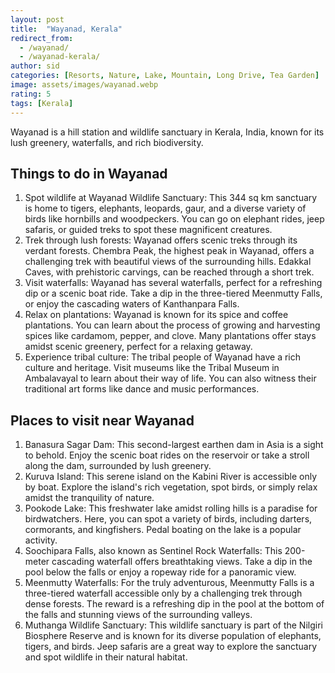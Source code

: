 ```yaml
---
layout: post
title:  "Wayanad, Kerala"
redirect_from:
  - /wayanad/
  - /wayanad-kerala/
author: sid
categories: [Resorts, Nature, Lake, Mountain, Long Drive, Tea Garden]
image: assets/images/wayanad.webp
rating: 5
tags: [Kerala]
---
```

Wayanad is a hill station and wildlife sanctuary in Kerala, India, known for its lush greenery, waterfalls, and rich biodiversity.

<h2>Things to do in Wayanad</h2>

1. Spot wildlife at Wayanad Wildlife Sanctuary: This 344 sq km sanctuary is home to tigers, elephants, leopards, gaur, and a diverse variety of birds like hornbills and woodpeckers. You can go on elephant rides, jeep safaris, or guided treks to spot these magnificent creatures.
2. Trek through lush forests: Wayanad offers scenic treks through its verdant forests. Chembra Peak, the highest peak in Wayanad, offers a challenging trek with beautiful views of the surrounding hills. Edakkal Caves, with prehistoric carvings, can be reached through a short trek.
3. Visit waterfalls: Wayanad has several waterfalls, perfect for a refreshing dip or a scenic boat ride. Take a dip in the three-tiered Meenmutty Falls, or enjoy the cascading waters of Kanthanpara Falls.
4. Relax on plantations: Wayanad is known for its spice and coffee plantations. You can learn about the process of growing and harvesting spices like cardamom, pepper, and clove. Many plantations offer stays amidst scenic greenery, perfect for a relaxing getaway.
5. Experience tribal culture: The tribal people of Wayanad have a rich culture and heritage. Visit museums like the Tribal Museum in Ambalavayal to learn about their way of life. You can also witness their traditional art forms like dance and music performances.

<h2>Places to visit near Wayanad</h2>

1. Banasura Sagar Dam: This second-largest earthen dam in Asia is a sight to behold. Enjoy the scenic boat rides on the reservoir or take a stroll along the dam, surrounded by lush greenery.
2. Kuruva Island: This serene island on the Kabini River is accessible only by boat. Explore the island's rich vegetation, spot birds, or simply relax amidst the tranquility of nature.
3. Pookode Lake: This freshwater lake amidst rolling hills is a paradise for birdwatchers. Here, you can spot a variety of birds, including darters, cormorants, and kingfishers. Pedal boating on the lake is a popular activity.
4. Soochipara Falls, also known as Sentinel Rock Waterfalls: This 200-meter cascading waterfall offers breathtaking views. Take a dip in the pool below the falls or enjoy a ropeway ride for a panoramic view.
5. Meenmutty Waterfalls: For the truly adventurous, Meenmutty Falls is a three-tiered waterfall accessible only by a challenging trek through dense forests. The reward is a refreshing dip in the pool at the bottom of the falls and stunning views of the surrounding valleys.
6. Muthanga Wildlife Sanctuary: This wildlife sanctuary is part of the Nilgiri Biosphere Reserve and is known for its diverse population of elephants, tigers, and birds. Jeep safaris are a great way to explore the sanctuary and spot wildlife in their natural habitat.

<div class="pa-carousel-widget" style="width:100%; height:480px; display:none;"
  data-link="https://www.thrillophilia.com/cities/wayanad/things-to-do"
  data-title="Wayanad, Kerala"
  data-description="Resorts, Nature, Lake, Mountain, Long Drive"
  data-delay="3">
  <object data="https://lh3.googleusercontent.com/pw/AP1GczNTaL8TTvqKDlPtDlk3S5FtghkiNBvAfJBdREbGC_R80-T6efaveKZxlJmj35uoOMq5he17-dxEUgvr4E5WE0evf9X9uJJPEcgtOx5Mk48kRuNBc4Mq=w960-rw-h720"></object>
  <object data="https://lh3.googleusercontent.com/pw/AP1GczNK8AbdCfT_LDuRSRstOBepGWXH9QjBxo9LAeG2kJ2dbR1oBMakKOvIsl1CD04XdfkIcZyRukh_iGhMaggUtJuCI7hmMLhD9N8eBpRm72eCZ0K_1lgo=w960-rw-h720"></object>
  <object data="https://lh3.googleusercontent.com/pw/AP1GczNvSkoK0cQZfqIMOeFiq23zRXHPnZE8jm9kG5UYzEUEJGhJ16ZaCzTNNZUHmcNmKjY4XsSuMuVwsab-JzN-ma4YwYaVbKYDO0zXyeGEiDZfmMInb53T=w960-rw-h720"></object>
  <object data="https://lh3.googleusercontent.com/pw/AP1GczMEAgXI_BJQXZOhcnqv_onYir_RlrtPfxdhqefP1IZSOu8Fv5AizVZHeISFLHp7Ck9MX4-ndhpvAHW9gN6gAzHJaXI-P0uUlIQS2EGAYatTZ625uVgz=w960-rw-h720"></object>
  <object data="https://lh3.googleusercontent.com/pw/AP1GczOZhV-2JDh4o0ad0eXoHD1oDrIflLgJNvDetkkpMzRwiteGJ1hR6vX7b5hwg0yrk4nwiapotLB69CqyoRNZThinE2RO6GKbH4mLOQLtYZ5149PH8n2S=w960-rw-h720"></object>
  <object data="https://lh3.googleusercontent.com/pw/AP1GczOWdXRXIY_O7o2RthWER4oShaguLZH4iXgTa7wyEp_0P_ClMrbh92JPTQCDuNNROXnOt8GCNkZT_Tq5hYUJunRHMb8Qiwo2lx1szdz_U5uvW_I1-hbS=w960-rw-h720"></object>
  <object data="https://lh3.googleusercontent.com/pw/AP1GczMkFVRwdNQrj-KJtg3V95iXTwzfECsFXjTSJkjo-enDao-7voIxRakmNDnLQJ5VDnmZOjKklivK3PD3mKOHFSzjDLiJbcfje5RxHV93LsrWw1iLoQs3=w960-rw-h720"></object>
  <object data="https://lh3.googleusercontent.com/pw/AP1GczPQ4NPG_lhWuDUuCcSQDiitfJEIhzJZher9CirChBPISSnnveYY5ZZUoEmB1yqLfX_AWsmrPA8bEXmGhJuoZ9JScC96CYdfQNoJIwU98epb15r4QWrO=w960-rw-h720"></object>
  <object data="https://lh3.googleusercontent.com/pw/AP1GczOnKgSbsvwcEBuX3UaS2KJZe_S33V-3dlU_NOp_iHNmW8f7p5fQzJV7jYzwjTb-77KTf0of5eAoB_e0FI6SnVyGP5uFHhGsEgD4JXGNXpit-QVA0qbR=w960-rw-h720"></object>
  <object data="https://lh3.googleusercontent.com/pw/AP1GczMlQquPRa3M90fpWDe1bwC2cdPzkRhilgfqzaJTOg7OjkxfLbM6PjEIOqtPLZYz1QojyG6h2vVb7nHohaZ20WvPqPYaxcJ7gtVBdjMgtmInr_QYuWFD=w960-rw-h720"></object>
  <object data="https://lh3.googleusercontent.com/pw/AP1GczNQ5bdAVuh9n9bXsIUmnFBiDutVvogMnHZJ2OhNswEnfZW2602PPxe8OlGuPds3EaEAvsCtKyGS9zgG6b0xDM54rqmdiJwxfhs6QGFJkvlkG4l23SDq=w960-rw-h720"></object>
  <object data="https://lh3.googleusercontent.com/pw/AP1GczOpugjhczpLwyYNRu_9A7wAttRpZmVffF7RDKlqACFUUnQZMpYSGPEIlAQn67EbxAwJfqGcNO0bshfVhD3unX6MCSTVLA9R_9cWA8fFIO6PseCuhgJR=w960-rw-h720"></object>
  <object data="https://lh3.googleusercontent.com/pw/AP1GczNvHMMOHmVhUoEBSlnJD_uJjHcUs3ho0DSD2o1eClOb3vCldtlpt3Ryw2WUi8FZB8c4kU1qvCEkHyIm4ZOojUjujcW6tOQ73QPNWCfYuUZT_B52HRFT=w960-rw-h720"></object>
  <object data="https://lh3.googleusercontent.com/pw/AP1GczO9qTiU_N2xZ4VkIQW-udQAOetqWhJIgkUXcDCUChfHx4hIB_IYBOLbrqfLUU2XwvVKBpwPyYFrSCQ6xgKQZJhFYFrPnLduWZIY625VvXSUGILCiCqt=w960-rw-h720"></object>
  <object data="https://lh3.googleusercontent.com/pw/AP1GczO08tk-mZJJZ0kE2dPOyC1s8otpeBoYBQVmzcG6ubgSm0KRsrmoJg5b-ln37I9bLtxMFEsiERecyhbW2I-N96cYw1tE3a1mlcscxukocQj34afbSLpi=w960-rw-h720"></object>
  <object data="https://lh3.googleusercontent.com/pw/AP1GczOqysT0_U-wVVl9AoPHs7W6KYnXjwUMcyBym8oToemeGBe3K2jrsX13uK8OaYYsjDlqJJT9GXh4-ejXy1xE1tHJ-AGfJ9qTnp1GSnlHiAsfPtR44817=w960-rw-h720"></object>
  <object data="https://lh3.googleusercontent.com/pw/AP1GczMfYJgVw2MeVTXGDpfRVDBVGcX6yFmT9Txqv4YpyN4XmxlrPxHRFMteO_yCrFwciYY8sNMt0PPBjQF0f_GryWQK_0KPS2vpx4lCp0zqO8gzmOo6tzDk=w960-rw-h720"></object>
  <object data="https://lh3.googleusercontent.com/pw/AP1GczMrVhLevN79SHeV7BRoc0amw1x3Y4GM-um0pwbEF4phHclCAI7fomxTKSpjzz1WyUoT93ml7K0panSR5DpkRuw8YWhtdmmByXDilFwqS6LaAdM27PCR=w960-rw-h720"></object>
  <object data="https://lh3.googleusercontent.com/pw/AP1GczPZ57fBqqdFcs4s599ZIQz0m7YLLAqx1w2Uv3Rk_XlIIwpO-3HVMTY5HIyTH57jatqcD8NQB8w_Fepa0yeIEHW08lCcmINVq3b1W6FZ05CqNEg9UMNw=w960-rw-h720"></object>
  <object data="https://lh3.googleusercontent.com/pw/AP1GczOcqhNOzeZyt4J_Y6C0biDhAkpF_-mBd8hV6e-u88fdmYMZmHw1_D_uh5qvBamfXg8QbKuVm9Us2vUrmpY2_yJtgBmEmpUFaic0vWAOnABm4PO-OK7n=w960-rw-h720"></object>
  <object data="https://lh3.googleusercontent.com/pw/AP1GczOPk4Dr0_7OXImzX9-hBbv5YB4THwPZKfqpVy50IeGYJ9tY6EZzK-qSJLZavz_tdBzCBWrX0URMuz-3DyYFQiIjp-nEIOSBupJlOtSPuiQL_h9tlFj_=w960-rw-h720"></object>
  <object data="https://lh3.googleusercontent.com/pw/AP1GczP9vry_ytmPXaRrL2O583HgoPJlKXA-f6_q9LudztYPzfhX7FAoyuhSJ4pmaEk-5FzU0jnQ875Mc_ufwTp_GVtX-Z4GO_0THAfce_uQ-WHtgQywNToR=w960-rw-h720"></object>
  <object data="https://lh3.googleusercontent.com/pw/AP1GczPWlYJez9op6vMcCyLBpz_lzV1aD4Txj6AcqCAE7Tp5ptz1tuLC2Y6Wpimjd59HIf_FCL53eWN_tzUEKTIi6Ki7gSYduqK2y5fZs46LydewSij8Y1Id=w960-rw-h720"></object>
  <object data="https://lh3.googleusercontent.com/pw/AP1GczNaxnAsz-YUOO2Vhu5ZJDM2iDu1IZ4vpE28wzeBV9lCNOn4T1QrNip79bcm22pR1HREie--wKsRE6pyTaQ4RtPRfbnaVxSL-zbCVa4NEIp-zv6r2Fmr=w960-rw-h720"></object>
  <object data="https://lh3.googleusercontent.com/pw/AP1GczPMk_GhdNU0qidV-UAlHQZBt8lDt8yMMK420p3TViOIZwG80WJANKz6HiSWm-qLi61N_fA8VmdzWX9ZeriZxwreE98iu_YLxauPfR8Z4LvPE8cwy9L1=w960-rw-h720"></object>
  <object data="https://lh3.googleusercontent.com/pw/AP1GczPHftGKtyUeJhcMrzhEQUkek7o2EHXI3qIDI8iVFvA7K_Z2zEPgwlXzHr9yAKsaDKNrilpJTqi7crPCnjKDqIB35uBwHm0FkhT3amRdVCER-vBJf8Qt=w960-rw-h720"></object>
  <object data="https://lh3.googleusercontent.com/pw/AP1GczNME1nChQM_35hku5aUCrsJJe1hJjyA96vWvaSGYR5F5PaxUJ7nRxv3OXo8QvYaIlD2sMPxTungIZha40Rqhn0UbDuZV823Nh7BrgPiutRwwqwXRODA=w960-rw-h720"></object>
  <object data="https://lh3.googleusercontent.com/pw/AP1GczPaO251gaHoAaOW4j-GPtgfe0DrHXKd8p-12z6ZHLFpfGw5rFa54H9yodjY-JfjIRChM_KynsdRKIXZMjZOerd--mAejVo4xxoAvPNMkmX5NZNX5SNX=w960-rw-h720"></object>
  <object data="https://lh3.googleusercontent.com/pw/AP1GczMeMZKxOWAmxyfdJftA5o79AYCyRY1UhbEn_-4wxmpV4koOQ3cSTxrNZUgqoMa2gccdGagd29GvvsKfiEJBnpG5wp8DukMujKqiVuUyfXINaO-mHB6I=w960-rw-h720"></object>
  <object data="https://lh3.googleusercontent.com/pw/AP1GczP75JyY9zYOKTEFOAYs1GYx45OAvhpVea-9PZ-WESUbhk3gFN8htiVaIlVzpOgIolgO_PVKV6jawhm9_l4HGi3yaL9zIlCD-fsoAm0-7B-HXvZ2zYl7=w960-rw-h720"></object>
  <object data="https://lh3.googleusercontent.com/pw/AP1GczN_NsA_5XapE59th-Sfa8RX98ED5Skqo2bNMqaNkC2sHUHwb80XOErx2kfBhWPyO-XNxqXqjpgMu4UKcKVzjh_v3s8ye5FdBGBuGiOrFsCWEYtAVCQ7=w960-rw-h720"></object>
  <object data="https://lh3.googleusercontent.com/pw/AP1GczNTvzDsEPjBMipkpa--7-jRgelFHRlPYhL1av_G9onOCwRUHqhLbQaWskdIS0YhvsJXw_AbPaQMUVYBi3wEkXVGgtuaMeK3xTTDiJnidjnXw9CrojnA=w960-rw-h720"></object>
  <object data="https://lh3.googleusercontent.com/pw/AP1GczOyc8Eryw6tnr17zMbmcC2dp_VNMZ4IyGqB-nkmY09Gt1CvVeVEl5GgFK1zTxdWb8xRYhF6rskJPKH4gOEh0mV6oSoiLhIdfpPrHj1bicY5G11gX_JI=w960-rw-h720"></object>
  <object data="https://lh3.googleusercontent.com/pw/AP1GczMEGxbgSWJDMPo1PkjKXMcgSMoSL_rtE4uGLz7i6quhswsqCCKXMKT_kyR41DktcaJo1gS80os-u9X3-1m5_6j_LV9kAaKIq632t76WjDdDtt7dpmms=w960-rw-h720"></object>
</div>
